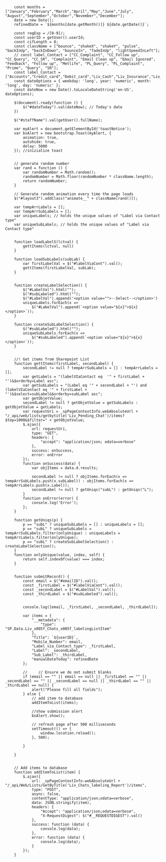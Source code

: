 
        const months = ["January","February","March","April","May","June","July", "August","September","October","November","December"];
        date = new Date();
        refinedDate = `${months[date.getMonth()]} ${date.getDate()}`;

        const regExp = /[0-9]/;
        const userID = getUser().userId;
        const cifLength = 8;
        const className = ["bounce", "shakeX", "shakeY", "pulse", "backInUp", "backInDown", "bounceIn", "fadeInUp", "lightSpeedInLeft"];
        // const label_Contact = ["CC_Complaint", "CC_Follow up", "CC_Query", "CC_SR", "Complaint", "Email Clean up", "Email Ignored", "Feedback", "Follow up", "Metlife", "PL_Query", "PL_Complaint", "Prime", "Query", "SR"];
        const label_Contact = ["Accounts","Credit_card","Debit_card","Liv_Cash","Liv_Insurance","Liv_Prime","Liv_USD","Liv_Young"];
        const dateOptions = { weekday: 'long', year: 'numeric', month: 'long', day: 'numeric' };
        const dateNow = new Date().toLocaleDateString('en-US', dateOptions);

        $(document).ready(function () {
            $("#dateToday").val(dateNow); // Today's date
        })

        $("#staffName").val(getUser().fullName);

        var myAlert = document.getElementById('toastNotice');
        var bsAlert = new bootstrap.Toast(myAlert, {
            animation: true,
            autohide: true,
            delay: 5000
        }); //inizialize toast


        // generate random number
        var rand = function () {
            var randomNumber = Math.random();
            randomNumber = Math.floor(randomNumber * className.length);
            return randomNumber;
        }

        // Generate random animation every time the page loads
        $("#layout3").addClass("animate__" + className[rand()]);

        var tempArrLabels = [];
        var tempArrSubLabels = [];
        var uniqueLabels; // holds the unique values of "Label via Contact type"
        var uniqueSubLabels; // holds the unique values of "Label via Contact type"


        function loadLabelS(lctval) {
            gettItems(lctval, null)
        }

        function loadSubLabels(subLab) {
            var firstLabelVal = $("#labelViaCont").val();
            gettItems(firstLabelVal, subLab);
        }

        
        function createLabelSelection() {
            $("#LabelVal").html("");
            $("#subLabeled").html("");
            $("#LabelVal").append('<option value="">--Select--</option>')
            uniqueLabels.forEach(x =>
                $("#LabelVal").append(`<option value="${x}">${x}</option>`));
        }

        function createSubLabelSelection() {
            $("#subLabeled").html("");
            uniqueSubLabels.forEach(x =>
                $("#subLabeled").append(`<option value="${x}">${x}</option>`));
        }


        //! Get items from Sharepoint List
        function gettItems(firstLabel, secondLabel) {
            secondLabel != null ? tempArrSubLabels = [] : tempArrLabels = [];
            var getLabels = "(labelVIaContact eq  '" + firstLabel + "')&$orderby=Label asc";
            var getSubLabels = "(Label eq '" + secondLabel + "') and (labelVIaContact eq '" + firstLabel + "')&$select=subLabel&$orderby=subLabel asc"; 
            var getObjetValue;
            secondLabel != null ? getObjetValue = getSubLabels : getObjetValue = getLabels;
            var requestUri = _spPageContextInfo.webAbsoluteUrl + "/_api/web/lists/getbytitle('Liv_Pending_Chat')/items?$top=1000&$filter=" + getObjetValue;
            $.ajax({
                url: requestUri,
                type: "GET",
                headers: {
                    "accept": "application/json; odata=verbose"
                },
                success: onSuccess,
                error: onError
            });
            function onSuccess(data) {
                var objItems = data.d.results;

                secondLabel != null ? objItems.forEach(x => tempArrSubLabels.push(x.subLabel)) : objItems.forEach(x => tempArrLabels.push(x.Label));
                secondLabel != null ? getUniqs("subL") : getUniqs("L");
            }
            function onError(error) {
                console.log('Error');
            };
        }

        function getUniqs(p) {
            p == "subL" ? uniqueSubLabels = [] : uniqueLabels = [];
            p == "subL" ? uniqueSubLabels = tempArrSubLabels.filter(onlyUnique) : uniqueLabels = tempArrLabels.filter(onlyUnique);
            p == "subL" ? createSubLabelSelection() : createLabelSelection();
        }
        function onlyUnique(value, index, self) {
            return self.indexOf(value) === index;
        }


        function submitRecord() {
            const email = $("#emailID").val();
            const _firstLabel = $("#labelViaCont").val();
            const _secondLabel = $("#LabelVal").val();
            const _thirdLabel = $("#subLabeled").val();


            console.log([email, _firstLabel, _secondLabel, _thirdLabel]);

            var items = {
                "__metadata": {
                    "type": "SP.Data.Liv_x005f_Chats_x005f_labelingListItem"
                },
                "Title": `${userID}`,
                "Mobile_Number": email,
                "Label_via_Contact_type": _firstLabel,
                "Label": _secondLabel,
                "Sub_Label": _thirdLabel,
                "manualDateToday": refinedDate
            };

            //     // Ensure we do not submit blanks
            if (email == "" || email == null || _firstLabel == "" || _secondLabel == "" || _secondLabel == null || _thirdLabel == "" || _thirdLabel == null) {
                alert("Please fill all fields");
            } else {
                // add item to database
                addItemToList(items);

                //show submission alert
                bsAlert.show();

                // refresh page after 500 milliseconds
                setTimeout(() => {
                    window.location.reload();
                }, 500);

            }

        }


        // Add items to database
        function addItemToList(item) {
            $.ajax({
                url: _spPageContextInfo.webAbsoluteUrl + "/_api/Web/Lists/GetByTitle('Liv_Chats_labeling_Report')/items",
                type: "POST",
                async: false,
                contentType: "application/json;odata=verbose",
                data: JSON.stringify(item),
                headers: {
                    "Accept": "application/json;odata=verbose",
                    "X-RequestDigest": $("#__REQUESTDIGEST").val()
                },
                success: function (data) {
                    console.log(data);
                },
                error: function (data) {
                    console.log(data);
                }
            });
        }
